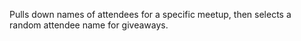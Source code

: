 Pulls down names of attendees for a specific meetup, then selects a random attendee name for giveaways.